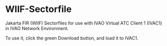 # WIIF-Sectorfile
Jakarta FIR (WIIF) Sectorfiles for use with IVAO Virtual ATC Client 1 (IVAC1) in IVAO Network Environment.

To use it, click the green Download button, and load it to IVAC1.